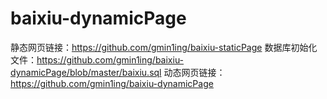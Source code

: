 # baixiu-dynamicPage

静态网页链接：https://github.com/gmin1ing/baixiu-staticPage
数据库初始化文件：https://github.com/gmin1ing/baixiu-dynamicPage/blob/master/baixiu.sql
动态网页链接：https://github.com/gmin1ing/baixiu-dynamicPage
